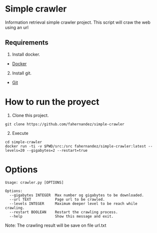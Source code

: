 # Simple crawler
Information retrieval simple crawler project. This script will craw the web using an url

## Requirements
1. Install docker.
- [Docker](https://docs.docker.com/engine/installation/) 
2. Install git.
- [Git](https://gist.github.com/derhuerst/1b15ff4652a867391f03)

# How to run the proyect
1. Clone this project.
```
git clone https://github.com/fahernandez/simple-crawler
```
2. Execute 
```
cd simple-crawler
docker run -ti -v $PWD/src:/src fahernandez/simple-crawler:latest --levels=20 --gigabytes=2 --restart=true
```

# Options
```
Usage: crawler.py [OPTIONS]

Options:
  --gigabytes INTEGER  Max number og gigabytes to be downloaded.
  --url TEXT           Page url to be crawled.
  --levels INTEGER     Maximum deeper level to be reach while crawling.
  --restart BOOLEAN    Restart the crawling process.
  --help               Show this message and exit.
 ```
 
Note: The crawling result will be save on file url.txt